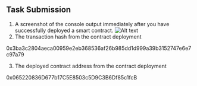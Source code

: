 ## Task Submission
1. A screenshot of the console output immediately after you have successfully deployed a smart contract.
![Alt text](https://github.com/leomanza/nervos-hackathon/blob/master/task-2/console.png)
2. The transaction hash from the contract deployment 

0x3ba3c2804aeca00959e2eb368536af26b985dd1d999a39b3152747e6e7c97a79

3. The deployed contract address from the contract deployment 

0x065220836D677b17C5E8503c5D9C3B6Df85c1fcB
